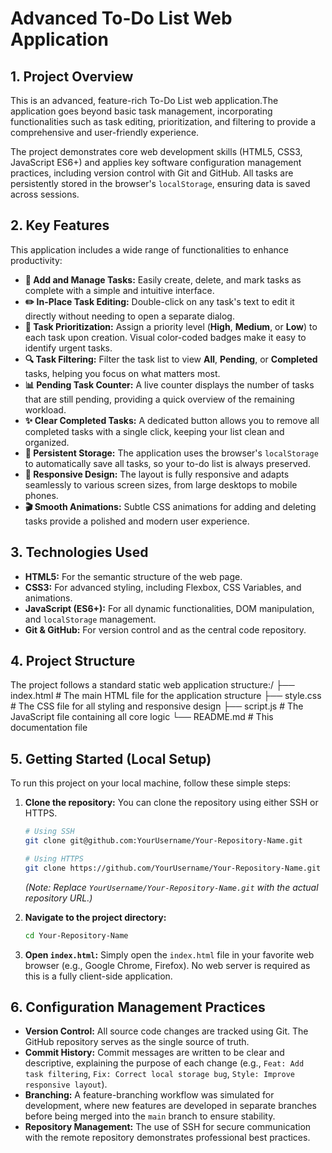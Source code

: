 # Advanced To-Do List Web Application
## 1. Project Overview

This is an advanced, feature-rich To-Do List web application.The application goes beyond basic task management, incorporating functionalities such as task editing, prioritization, and filtering to provide a comprehensive and user-friendly experience.

The project demonstrates core web development skills (HTML5, CSS3, JavaScript ES6+) and applies key software configuration management practices, including version control with Git and GitHub. All tasks are persistently stored in the browser's `localStorage`, ensuring data is saved across sessions.

## 2. Key Features

This application includes a wide range of functionalities to enhance productivity:

*   **📝 Add and Manage Tasks:** Easily create, delete, and mark tasks as complete with a simple and intuitive interface.
*   **✏️ In-Place Task Editing:** Double-click on any task's text to edit it directly without needing to open a separate dialog.
*   **🚦 Task Prioritization:** Assign a priority level (**High**, **Medium**, or **Low**) to each task upon creation. Visual color-coded badges make it easy to identify urgent tasks.
*   **🔍 Task Filtering:** Filter the task list to view **All**, **Pending**, or **Completed** tasks, helping you focus on what matters most.
*   **📊 Pending Task Counter:** A live counter displays the number of tasks that are still pending, providing a quick overview of the remaining workload.
*   **✨ Clear Completed Tasks:** A dedicated button allows you to remove all completed tasks with a single click, keeping your list clean and organized.
*   **💾 Persistent Storage:** The application uses the browser's `localStorage` to automatically save all tasks, so your to-do list is always preserved.
*   **📱 Responsive Design:** The layout is fully responsive and adapts seamlessly to various screen sizes, from large desktops to mobile phones.
*   **🎬 Smooth Animations:** Subtle CSS animations for adding and deleting tasks provide a polished and modern user experience.

## 3. Technologies Used

*   **HTML5:** For the semantic structure of the web page.
*   **CSS3:** For advanced styling, including Flexbox, CSS Variables, and animations.
*   **JavaScript (ES6+):** For all dynamic functionalities, DOM manipulation, and `localStorage` management.
*   **Git & GitHub:** For version control and as the central code repository.

## 4. Project Structure

The project follows a standard static web application structure:/
├── index.html # The main HTML file for the application structure
├── style.css # The CSS file for all styling and responsive design
├── script.js # The JavaScript file containing all core logic
└── README.md # This documentation file
## 5. Getting Started (Local Setup)

To run this project on your local machine, follow these simple steps:

1.  **Clone the repository:**
    You can clone the repository using either SSH or HTTPS.

    ```bash
    # Using SSH
    git clone git@github.com:YourUsername/Your-Repository-Name.git

    # Using HTTPS
    git clone https://github.com/YourUsername/Your-Repository-Name.git
    ```
    *(Note: Replace `YourUsername/Your-Repository-Name.git` with the actual repository URL.)*

2.  **Navigate to the project directory:**
    ```bash
    cd Your-Repository-Name
    ```

3.  **Open `index.html`:**
    Simply open the `index.html` file in your favorite web browser (e.g., Google Chrome, Firefox). No web server is required as this is a fully client-side application.

## 6. Configuration Management Practices

*   **Version Control:** All source code changes are tracked using Git. The GitHub repository serves as the single source of truth.
*   **Commit History:** Commit messages are written to be clear and descriptive, explaining the purpose of each change (e.g., `Feat: Add task filtering`, `Fix: Correct local storage bug`, `Style: Improve responsive layout`).
*   **Branching:** A feature-branching workflow was simulated for development, where new features are developed in separate branches before being merged into the `main` branch to ensure stability.
*   **Repository Management:** The use of SSH for secure communication with the remote repository demonstrates professional best practices.